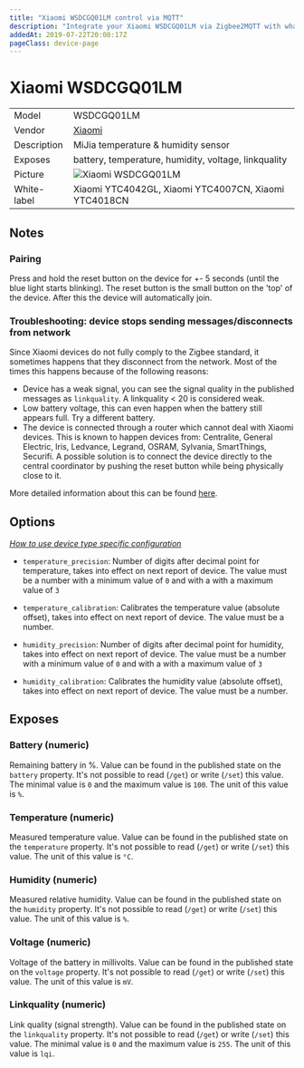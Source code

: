 ```yaml
---
title: "Xiaomi WSDCGQ01LM control via MQTT"
description: "Integrate your Xiaomi WSDCGQ01LM via Zigbee2MQTT with whatever smart home infrastructure you are using without the vendor's bridge or gateway."
addedAt: 2019-07-22T20:08:17Z
pageClass: device-page
---
```


<!-- !!!! -->
<!-- ATTENTION: This file is auto-generated through docgen! -->
<!-- You can only edit the "Notes"-Section between the two comment lines "Notes BEGIN" and "Notes END". -->
<!-- Do not use h1 or h2 heading within "## Notes"-Section. -->
<!-- !!!! -->

# Xiaomi WSDCGQ01LM

|     |     |
|-----|-----|
| Model | WSDCGQ01LM  |
| Vendor  | [Xiaomi](/supported-devices/#v=Xiaomi)  |
| Description | MiJia temperature & humidity sensor |
| Exposes | battery, temperature, humidity, voltage, linkquality |
| Picture | ![Xiaomi WSDCGQ01LM](https://www.zigbee2mqtt.io/images/devices/WSDCGQ01LM.jpg) |
| White-label | Xiaomi YTC4042GL, Xiaomi YTC4007CN, Xiaomi YTC4018CN |


<!-- Notes BEGIN: You can edit here. Add "## Notes" headline if not already present. -->
## Notes


### Pairing
Press and hold the reset button on the device for +- 5 seconds (until the blue light starts blinking). The reset button is the small button on the 'top' of the device. After this the device will automatically join.


### Troubleshooting: device stops sending messages/disconnects from network
Since Xiaomi devices do not fully comply to the Zigbee standard, it sometimes happens that they disconnect from the network.
Most of the times this happens because of the following reasons:
- Device has a weak signal, you can see the signal quality in the published messages as `linkquality`. A linkquality < 20 is considered weak.
- Low battery voltage, this can even happen when the battery still appears full. Try a different battery.
- The device is connected through a router which cannot deal with Xiaomi devices. This is known to happen devices from: Centralite, General Electric, Iris, Ledvance, Legrand, OSRAM, Sylvania, SmartThings, Securifi. A possible solution is to connect the device directly to the central coordinator by pushing the reset button while being physically close to it.

More detailed information about this can be found [here](https://community.hubitat.com/t/xiaomi-aqara-devices-pairing-keeping-them-connected/623).
<!-- Notes END: Do not edit below this line -->


## Options
*[How to use device type specific configuration](../guide/configuration/devices-groups.md#specific-device-options)*

* `temperature_precision`: Number of digits after decimal point for temperature, takes into effect on next report of device. The value must be a number with a minimum value of `0` and with a with a maximum value of `3`

* `temperature_calibration`: Calibrates the temperature value (absolute offset), takes into effect on next report of device. The value must be a number.

* `humidity_precision`: Number of digits after decimal point for humidity, takes into effect on next report of device. The value must be a number with a minimum value of `0` and with a with a maximum value of `3`

* `humidity_calibration`: Calibrates the humidity value (absolute offset), takes into effect on next report of device. The value must be a number.


## Exposes

### Battery (numeric)
Remaining battery in %.
Value can be found in the published state on the `battery` property.
It's not possible to read (`/get`) or write (`/set`) this value.
The minimal value is `0` and the maximum value is `100`.
The unit of this value is `%`.

### Temperature (numeric)
Measured temperature value.
Value can be found in the published state on the `temperature` property.
It's not possible to read (`/get`) or write (`/set`) this value.
The unit of this value is `°C`.

### Humidity (numeric)
Measured relative humidity.
Value can be found in the published state on the `humidity` property.
It's not possible to read (`/get`) or write (`/set`) this value.
The unit of this value is `%`.

### Voltage (numeric)
Voltage of the battery in millivolts.
Value can be found in the published state on the `voltage` property.
It's not possible to read (`/get`) or write (`/set`) this value.
The unit of this value is `mV`.

### Linkquality (numeric)
Link quality (signal strength).
Value can be found in the published state on the `linkquality` property.
It's not possible to read (`/get`) or write (`/set`) this value.
The minimal value is `0` and the maximum value is `255`.
The unit of this value is `lqi`.

